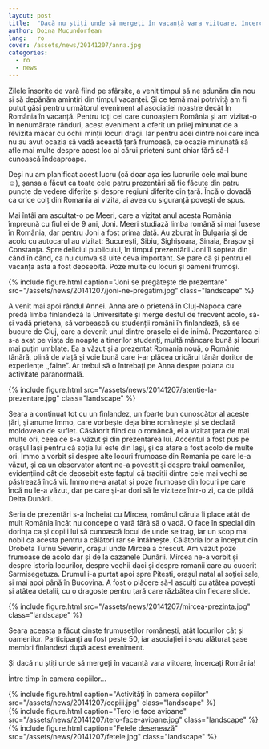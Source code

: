 ```yaml
---
layout: post
title:  "Dacă nu știți unde să mergeți în vacanță vara viitoare, încercați România!"
author: Doina Mucundorfean
lang:   ro
cover: /assets/news/20141207/anna.jpg
categories:
  - ro
  - news
---
```


Zilele însorite de vară fiind pe sfârșite, a venit timpul să ne adunăm din nou și să depănăm amintiri din timpul vacanței. Și ce temă mai potrivită am fi putut găsi pentru următorul eveniment al asociației noastre decât În România în vacanță. Pentru toți cei care cunoaștem România și am vizitat-o în nenumărate rânduri, acest eveniment a oferit un prilej minunat de a revizita măcar cu ochii minții locuri dragi. Iar pentru acei dintre noi care încă nu au avut ocazia să vadă această țară frumoasă, ce ocazie minunată să afle mai multe despre acest loc al cărui prieteni sunt chiar fără să-l cunoască îndeaproape. 

Deși nu am planificat acest lucru (că doar așa ies lucrurile cele mai bune ☺), șansa a făcut ca toate cele patru prezentări să fie făcute din patru puncte de vedere diferite și despre regiuni diferite din țară. Încă o dovadă ca orice colț din Romania ai vizita, ai avea cu siguranță povești de spus.

Mai întâi am ascultat-o pe Meeri, care a vizitat anul acesta România împreună cu fiul ei de 9 ani, Joni. Meeri studiază limba română și mai fusese în România, dar pentru Joni  a fost prima dată. Au zburat în Bulgaria și de acolo cu autocarul au vizitat: București, Sibiu, Sighișoara, Sinaia, Brașov și Constanța. Spre deliciul publicului, în timpul prezentării Joni îi șoptea din când în când, ca nu cumva să uite ceva important. Se pare că și pentru el vacanța asta a fost deosebită. Poze multe cu locuri și oameni frumoși.

<div class="row">
  <div class="col-md-4"></div>
  <div class="col-md-4">
    {% include figure.html caption="Joni se pregătește de prezentare" src="/assets/news/20141207/joni-ne-pregatim.jpg" class="landscape" %}
  </div>
</div>

A venit mai apoi rândul Annei. Anna are o prietenă în Cluj-Napoca care predă limba finlandeză la Universitate și merge destul de frecvent acolo, să-și vadă prietena, să vorbească cu studenții români în finlandeză, să se bucure de Cluj, care a devenit unul dintre orașele ei de inimă. Prezentarea ei s-a axat pe viața de noapte a tinerilor studenți, multă mâncare bună și locuri mai puțin umblate. Ea a văzut și a prezentat Romania nouă, o Românie tânără, plină de viață și voie bună care i-ar plăcea oricărui tânăr doritor de experiențe ,,faine”. Ar trebui să o întrebați pe Anna despre poiana cu activitate paranormală.

<div class="row">
  <div class="col-md-3"></div>
  <div class="col-md-6">
    {% include figure.html src="/assets/news/20141207/atentie-la-prezentare.jpg" class="landscape" %}
  </div>
</div>

Seara a continuat tot cu un finlandez, un foarte bun cunoscător al aceste țări, și anume Immo, care vorbește deja bine românește și se declară moldovean de suflet. Căsătorit fiind cu o româncă, el a vizitat țara de mai multe ori, ceea ce s-a văzut și din prezentarea lui. Accentul a fost pus pe orașul Iași pentru că soția lui este din Iași, și ca atare a fost acolo de multe ori. Immo a vorbit și despre alte locuri frumoase din Romania pe care le-a văzut, și ca un observator atent ne-a povestit și despre traiul oamenilor, evidențiind cât de deosebit este faptul că tradiții dintre cele mai vechi se păstrează încă vii. Immo ne-a aratat și poze frumoase din locuri pe care încă nu le-a văzut, dar pe care și-ar dori să le viziteze într-o zi, ca de pildă Delta Dunării. 

Seria de prezentări s-a încheiat cu Mircea, românul căruia îi place atât de mult România încât nu concepe o vară fără să o vadă. O face în special din dorința ca și copiii lui să cunoască locul de unde se trag, iar un scop mai nobil ca acesta pentru a călători rar se întâlnește. Călătoria lor a început din Drobeta Turnu Severin, orașul unde Mircea a crescut. Am vazut poze frumoase de acolo dar și de la cazanele Dunării. Mircea ne-a vorbit și despre istoria locurilor, despre vechii daci și despre romanii care au cucerit Sarmisegetuza. Drumul i-a purtat apoi spre Pitești, orașul natal al soției sale, și mai apoi până în Bucovina. A fost o plăcere să-l asculți cu atâtea povești și atâtea detalii, cu o dragoste pentru țară care răzbătea din fiecare slide.

<div class="row">
  <div class="col-md-3"></div>
  <div class="col-md-6">
    {% include figure.html src="/assets/news/20141207/mircea-prezinta.jpg" class="landscape" %}
  </div>
</div>

Seara aceasta a făcut cinste frumuseților românești, atât locurilor cât și oamenilor. Participanți au fost peste 50, iar asociației i s-au alăturat șase membri finlandezi după acest eveniment.

Și dacă nu știți unde să mergeți în vacanță vara viitoare, încercați România!

Între timp în camera copiilor...

<div class="row">
  <div class="col-md-6">
    {% include figure.html caption="Activități în camera copiilor" src="/assets/news/20141207/copiii.jpg" class="landscape" %}
  </div>
  <div class="col-md-6">
    {% include figure.html caption="Tero le face avioane" src="/assets/news/20141207/tero-face-avioane.jpg" class="landscape" %}
  </div>
</div>

<div class="row">
  <div class="col-md-3"></div>
  <div class="col-md-6">
    {% include figure.html caption="Fetele desenează" src="/assets/news/20141207/fetele.jpg" class="landscape" %}
  </div>
</div>
